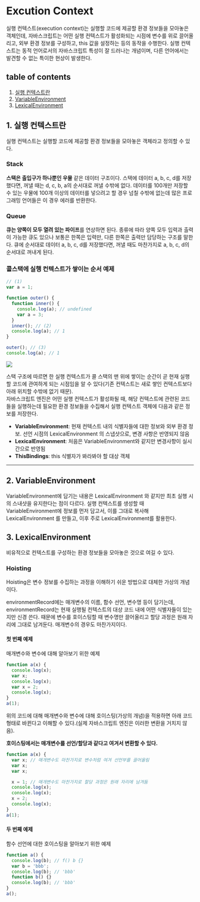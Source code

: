 # Excution Context
실행 컨텍스트(execution context)는 실행할 코드에 제공할 환경 정보들을 모아놓은 객체인데, 자바스크립트는 어떤 실행 컨텍스트가 활성화되는 시점에 변수를 위로 끌어올리고, 외부 환경 정보를 구성하고, this 값을 설정하는 등의 동작을 수행한다. 실행 컨텍스트는 동적 언어로서의 자바스크립트 특성이 잘 드러나는 개념이며, 다른 언어에서는 발견할 수 없는 특이한 현상이 발생한다.

## table of contents
1. [실행 컨텍스트란](#1.-실행-컨텍스트란)
2. [VariableEnvironment](#2.-VariableEnvironment)
3. [LexicalEnvironment](#3.-LexicalEnvironment)




## 1. 실행 컨텍스트란
실행 컨텍스트는 실행할 코드에 제공할 환경 정보들을 모아놓은 객체라고 정의할 수 있다. 

### Stack
**스택은 출입구가 하나뿐인 우물** 같은 데이터 구조이다. 스택에 데이터 a, b, c, d를 저장했다면, 꺼낼 때는 d, c, b, a의 순서대로 꺼낼 수밖에 없다. 데이터를 100개만 저장할 수 있는 우물에 100개 이상의 데이터를 넣으려고 할 경우 넘칠 수밖에 없는데 많은 프로그래밍 언어들은 이 경우 에러를 반환한다.

### Queue
**큐는 양쪽이 모두 열려 있는 파이프**를 연상하면 된다. 종류에 따라 양쪽 모두 입력과 출력이 가능한 큐도 있으나 보통은 한쪽은 입력만, 다른 한쪽은 출력만 담당하는 구조를 말한다. 큐에 순서대로 데이터 a, b, c, d를 저장했다면, 꺼낼 때도 마찬가지로 a, b, c, d의 순서대로 꺼내게 된다.

### 콜스택에 실행 컨텍스트가 쌓이는 순서 예제

```javascript
// (1)
var a = 1;

function outer() {
  function inner() {
    console.log(a); // undefined
    var a = 3;
  }
  inner(); // (2)
  console.log(a); // 1
}

outer(); // (3)
console.log(a); // 1
```



<img src="https://user-images.githubusercontent.com/60806840/134811469-976ebcbc-ba46-496c-810f-b1699f763196.png" />

스택 구조에 따르면 한 실행 컨텍스트가 콜 스택의 맨 위에 쌓이는 순간이 곧 현재 실행할 코드에 관여하게 되는 시점임을 알 수 있다(기존 컨텍스트는 새로 쌓인 컨텍스트보다 아래 위치할 수밖에 없기 때문).  
자바스크립트 엔진은 어떤 실행 컨텍스트가 활성화될 때, 해당 컨텍스트에 관련된 코드들을 실행하는데 필요한 환경 정보들을 수집해서 실행 컨텍스트 객체에 다음과 같은 정보를 저장한다.

- **VariableEnvironment**: 현재 컨텍스트 내의 식별자들에 대한 정보와 외부 환경 정보. 선언 시점의 LexicalEnvironment 의 스냅샷으로, 변경 사항은 반영되지 않음
- **LexicalEnvironment**: 처음은 VariableEnvironment와 같지만 변경사항이 실시간으로 반영됨
- **ThisBindings**: this 식별자가 봐라봐야 할 대상 객체

---



## 2. VariableEnvironment

VariableEnvironment에 담기는 내용은 LexicalEnvironment 와 같지만 최초 실행 시의 스내샷을 유지한다는 점이 다르다. 실행 컨텍스트를 생성할 때 VariableEnvironment에 정보를 먼저 담고서, 이를 그대로 복사해 LexicalEnvironment 를 만들고, 이후 주로 LexicalEnvironment를 활용한다. 



## 3. LexicalEnvironment

비유적으로 컨텍스트를 구성하는 환경 정보들을 모아놓은 것으로 여길 수 있다. 

### Hoisting

Hoisting은 변수 정보를 수집하는 과정을 이해하기 쉬운 방법으로 대체한 가상의 개념이다.

environmentRecord에는 매개변수의 이름, 함수 선언, 변수명 등이 담기는데, environmentRecord는 현재 실행될 컨텍스트의 대상 코드 내에 어떤 식별자들이 있는지만 신경 쓴다. 때문에 변수를 호이스팅할 때 변수명만 끌어올리고 할당 과정은 원래 자리에 그대로 남겨둔다. 매개변수의 경우도 마찬가지이다. 

#### 첫 번째 예제

매개변수와 변수에 대해 알아보기 위한 예제

```javascript
function a(x) {
  console.log(x);
  var x;
  console.log(x);
  var x = 2;
  console.log(x);
}
a(1);
```

위의 코드에 대해 매개변수와 변수에 대해 호이스팅(가상의 개념)을 적용하면 아래 코드 형태로 바뀐다고 이해할 수 있다.(실제 자바스크립트 엔진은 이러한 변환을 거치지 않음). 

**호이스팅에서는 매개변수를 선언/할당과 같다고 여겨서 변환할 수 있다.**

```javascript
function a(x) {
  var x; // 매개변수도 마찬가지로 변수처럼 여겨 선언부를 끌어올림
  var x;
  var x;

  x = 1; // 매개변수도 마찬가지로 할당 과정은 원래 자리에 남겨둠
  console.log(x);
  console.log(x);
  x = 2;
  console.log(x);
}
a(1);
```

#### 두 번째 예제

함수 선언에 대한 호이스팅을 알아보기 위한 예제

```javascript
function a() {
  console.log(b); // f() b {}
  var b = 'bbb';
  console.log(b); // 'bbb'
  function b() {}
  console.log(b); // 'bbb'
}
a();
```



